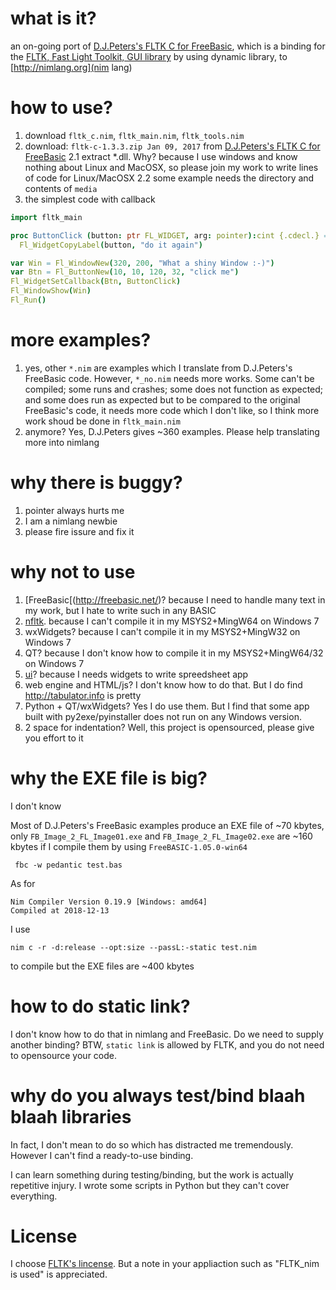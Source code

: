 # what is it?
an on-going port of [D.J.Peters's FLTK C for FreeBasic](https://www.freebasic.net/forum/viewtopic.php?f=14&t=24547&start=180), which is a binding for the [FLTK, Fast Light Toolkit, GUI library](https://www.fltk.org) by using dynamic library, to [http://nimlang.org](nim lang)

# how to use?
1. download `fltk_c.nim`, `fltk_main.nim`, `fltk_tools.nim`
2. download: `fltk-c-1.3.3.zip Jan 09, 2017` from [D.J.Peters's FLTK C for FreeBasic](https://www.freebasic.net/forum/viewtopic.php?f=14&t=24547&start=180)
2.1 extract *.dll. Why? because I use windows and know nothing about Linux and MacOSX, so please join my work to write lines of code for Linux/MacOSX
2.2 some example needs the directory and contents of `media`
3. the simplest code with callback
```nim
import fltk_main

proc ButtonClick (button: ptr FL_WIDGET, arg: pointer):cint {.cdecl.} =
  Fl_WidgetCopyLabel(button, "do it again")

var Win = Fl_WindowNew(320, 200, "What a shiny Window :-)")
var Btn = Fl_ButtonNew(10, 10, 120, 32, "click me")
Fl_WidgetSetCallback(Btn, ButtonClick)
Fl_WindowShow(Win)
Fl_Run()

```

# more examples?
1. yes, other `*.nim` are examples which I translate from D.J.Peters's FreeBasic code. However, `*_no.nim` needs more works. Some can't be compiled; some runs and crashes; some does not function as expected; and some does run as expected but to be compared to the original FreeBasic's code, it needs more code which I don't like, so I think more work shoud be done in `fltk_main.nim`
2. anymore? Yes, D.J.Peters gives ~360 examples. Please help translating more into nimlang

# why there is buggy?
1. pointer always hurts me
2. I am a nimlang newbie
3. please fire issure and fix it

# why not to use
1. [FreeBasic[(http://freebasic.net/)? because I need to handle many text in my work, but I hate to write such in any BASIC
2. [nfltk](https://github.com/Skrylar/nfltk). because I can't compile it in my MSYS2+MingW64 on Windows 7
3. wxWidgets? because I can't compile it in my MSYS2+MingW32 on Windows 7
3. QT? because I don't know how to compile it in my MSYS2+MingW64/32 on Windows 7
4. [ui](https://github.com/nim-lang/ui)? because I needs widgets to write spreedsheet app
5. web engine and HTML/js? I don't know how to do that. But I do find http://tabulator.info is pretty
6. Python + QT/wxWidgets? Yes I do use them. But I find that some app built with py2exe/pyinstaller does not run on any Windows version.
7. 2 space for indentation? Well, this project is opensourced, please give you effort to it

# why the EXE file is big?
I don't know

Most of D.J.Peters's FreeBasic examples produce an EXE file of ~70 kbytes, only `FB_Image_2_FL_Image01.exe` and `FB_Image_2_FL_Image02.exe` are ~160 kbytes if I compile them by using `FreeBASIC-1.05.0-win64`
```
 fbc -w pedantic test.bas
```

 As for
 ```
Nim Compiler Version 0.19.9 [Windows: amd64]
Compiled at 2018-12-13
 ```
 I use
 ```
 nim c -r -d:release --opt:size --passL:-static test.nim
 ```
 to compile but the EXE files are ~400 kbytes

# how to do static link?
I don't know how to do that in nimlang and FreeBasic. Do we need to supply another binding?
BTW, `static link` is allowed by FLTK, and you do not need to opensource your code.

# why do you always test/bind blaah blaah libraries
In fact, I don't mean to do so which has distracted me tremendously. However I can't find a ready-to-use binding.

I can learn something during testing/binding, but the work is actually repetitive injury. I wrote some scripts in Python but they can't cover everything.

# License
I choose [FLTK's lincense](https://www.fltk.org/COPYING.php). But a note in your appliaction such as "FLTK_nim is used" is appreciated.

